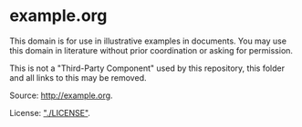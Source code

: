 # example.org

This domain is for use in illustrative examples in documents. You may use this domain in literature without prior coordination or asking for permission.

This is not a "Third-Party Component" used by this repository, this folder and all links to this may be removed.

Source: <http://example.org>.

License: ["./LICENSE"](./LICENSE).
